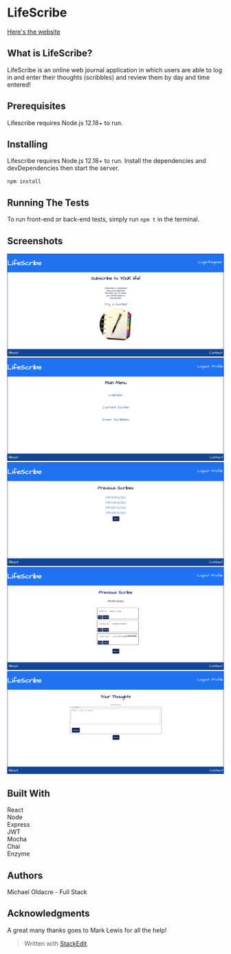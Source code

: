 <h1 id="lifescribe">LifeScribe</h1>

[Here's the website](https://lifescribe.vercel.app/)

<h2 id="what-is-lifescribe">What is LifeScribe?</h2>
<p>LifeScribe is an online web journal application in which users are able to log in and enter their thoughts (scribbles) and review them by day and time entered!</p>
<h2 id="prerequisites">Prerequisites</h2>
<p>Lifescribe requires Node.js 12.18+ to run.</p>
<h2 id="installing">Installing</h2>
<p>Lifescribe requires Node.js 12.18+ to run. Install the dependencies and devDependencies then start the server.</p>
<pre><code>npm install
</code></pre>
<h2 id="running-the-tests">Running The Tests</h2>
<p>To run front-end or back-end tests, simply run <code>npm t</code> in the terminal.</p>

<h2 id="screenshots">Screenshots</h2>
<img alt="Big Screen Landing Page" src="src/images/LandingF.png">
<img alt="Big Screen Main Page" src="src/images/MainF.png">
<img alt="Big Screen Calendar Page" src="src/images/PreviousF.png">
<img alt="Big Screen Scribbles Page" src="src/images/ScribblesF.png">
<img alt="Big Screen Scribble Entry Page" src="src/images/ScribEntryF.png">

<h2 id="built-withh2">Built With</h2>
<p>
React<br>
Node<br>
Express<br>
JWT<br>
Mocha<br>
Chai<br>
Enzyme<br>

## Authors
Michael Oldacre - Full Stack

## Acknowledgments</h2>
<p>
A great many thanks goes to Mark Lewis for all the help!</p>
<p></p>
<blockquote>
<p>Written with <a href="https://stackedit.io/">StackEdit</a>.</p>
</blockquote>

<!--stackedit_data:
eyJoaXN0b3J5IjpbNDY5NDQ1OTQ2XX0=
-->
